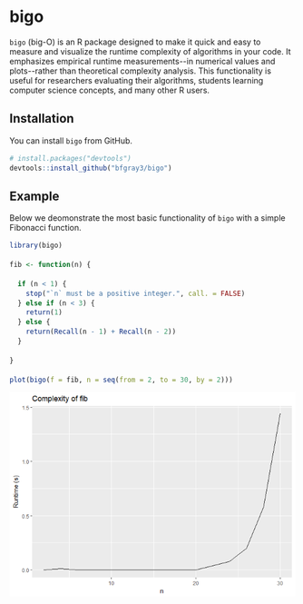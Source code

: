 
<!-- README.md is generated from README.Rmd. Please edit that file -->
bigo
====

`bigo` (big-O) is an R package designed to make it quick and easy to measure and visualize the runtime complexity of algorithms in your code. It emphasizes empirical runtime measurements--in numerical values and plots--rather than theoretical complexity analysis. This functionality is useful for researchers evaluating their algorithms, students learning computer science concepts, and many other R users.

Installation
------------

You can install `bigo` from GitHub.

``` r
# install.packages("devtools")
devtools::install_github("bfgray3/bigo")
```

Example
-------

Below we deomonstrate the most basic functionality of `bigo` with a simple Fibonacci function.

``` r
library(bigo)

fib <- function(n) {
 
  if (n < 1) {
    stop("`n` must be a positive integer.", call. = FALSE)
  } else if (n < 3) {
    return(1)
  } else {
    return(Recall(n - 1) + Recall(n - 2))
  }

}

plot(bigo(f = fib, n = seq(from = 2, to = 30, by = 2)))
```

![](README-example-1.png)
